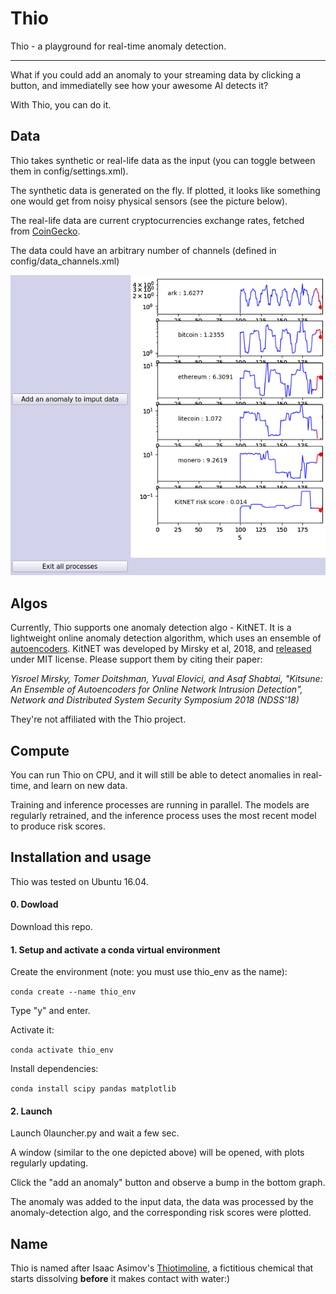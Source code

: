 # Thio
Thio - a playground for real-time anomaly detection.

-------

What if you could add an anomaly to your streaming data by clicking a button, and immediatelly see how your awesome AI detects it?

With Thio, you can do it. 

## Data

Thio takes synthetic or real-life data as the input (you can toggle between them in config/settings.xml).

The synthetic data is generated on the fly. If plotted, it looks like something one would get from noisy physical sensors (see the picture below).

The real-life data are current cryptocurrencies exchange rates, fetched from [CoinGecko](https://www.coingecko.com/en).  

The data could have an arbitrary number of channels (defined in config/data_channels.xml)

![Alt text](Thio.png?raw=true "Title")

## Algos

Currently, Thio supports one anomaly detection algo - KitNET. It is a lightweight online anomaly detection algorithm, which uses an ensemble of [autoencoders](https://en.wikipedia.org/wiki/Autoencoder). KitNET was developed by Mirsky et al, 2018, and [released](https://github.com/ymirsky/KitNET-py) under MIT license. Please support them by citing their paper:

*Yisroel Mirsky, Tomer Doitshman, Yuval Elovici, and Asaf Shabtai, "Kitsune: An Ensemble of Autoencoders for Online Network Intrusion Detection", Network and Distributed System Security Symposium 2018 (NDSS'18)* 

They're not affiliated with the Thio project. 

## Compute

You can run Thio on CPU, and it will still be able to detect anomalies in real-time, and learn on new data. 

Training and inference processes are running in parallel. The models are regularly retrained, and the inference process uses the most recent model to produce risk scores.

##  Installation and usage

Thio was tested on Ubuntu 16.04.

#### 0. Dowload

Download this repo.

#### 1. Setup and activate a conda virtual environment

Create the environment (note: you must use thio_env as the name):

```conda create --name thio_env```

Type "y" and enter.

Activate it:

```conda activate thio_env```

Install dependencies: 

```conda install scipy pandas matplotlib```

#### 2. Launch 

Launch 0launcher.py and wait a few sec. 

A window (similar to the one depicted above) will be opened, with plots regularly updating.

Click the "add an anomaly" button and observe a bump in the bottom graph. 

The anomaly was added to the input data, the data was processed by the anomaly-detection algo, and the corresponding risk scores were plotted.   


##  Name 

Thio is named after Isaac Asimov's [Thiotimoline](https://en.wikipedia.org/wiki/Thiotimoline), a fictitious chemical that starts dissolving **before** it makes contact with water:) 
